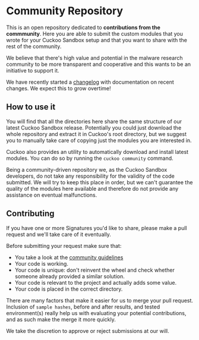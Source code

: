 Community Repository
====================

This is an open repository dedicated to **contributions from the commmunity**.
Here you are able to submit the custom modules that you wrote for your Cuckoo
Sandbox setup and that you want to share with the rest of the community.

We believe that there's high value and potential in the malware research
community to be more transparent and cooperative and this wants to be an
initiative to support it.

We have recently started a [changelog](CHANGELOG.md) with documentation on
recent changes. We expect this to grow overtime!

How to use it
-------------

You will find that all the directories here share the same structure of our
latest Cuckoo Sandbox release. Potentially you could just download the whole
repository and extract it in Cuckoo's root directory, but we suggest you to
manually take care of copying just the modules you are interested in.

Cuckoo also provides an utility to automatically download and install
latest modules. You can do so by running the `cuckoo community` command.

Being a community-driven repository we, as the Cuckoo Sandbox developers,
do not take any responsibility for the validity of the code submitted.
We will try to keep this place in order, but we can't guarantee the
quality of the modules here available and therefore do not provide any
assistance on eventual malfunctions.

Contributing
------------

If you have one or more Signatures you'd like to share, please make a pull
request and we'll take care of it eventually.

Before submitting your request make sure that:
* You take a look at the [community guidelines](https://cuckoo.sh/docs/introduction/community.html)
* Your code is working.
* Your code is unique: don't reinvent the wheel and check whether someone already provided a similar solution.
* Your code is relevant to the project and actually adds some value.
* Your code is placed in the correct directory.

There are many factors that make it easier for us to merge your pull request.
Inclusion of `sample hashes`, before and after results, and tested
environment(s) really help us with evaluating your potential contributions,
and as such make the merge it more quickly.

We take the discretion to approve or reject submissions at our will.
